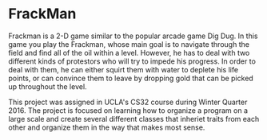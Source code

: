 # FrackMan
Frackman is a 2-D game similar to the popular arcade game Dig Dug. In this game you play the Frackman, whose main goal 
is to navigate through the field and find all of the oil within a level. However, he has to deal with two different kinds
of protestors who will try to impede his progress. In order to deal with them, he can either squirt them with water to 
deplete his life points, or can convince them to leave by dropping gold that can be picked up throughout the level.

This project was assigned in UCLA's CS32 course during Winter Quarter 2016. The project is focused on learning how to organize
a program on a large scale and create several different classes that inheriet traits from each other and organize them in the 
way that makes most sense. 
